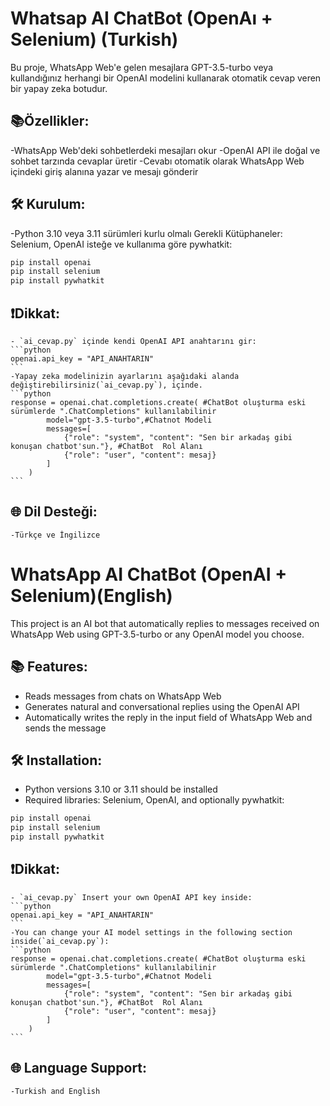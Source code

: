 # Whatsap AI ChatBot (OpenAı + Selenium) (Turkish)

Bu proje, WhatsApp Web'e gelen mesajlara GPT-3.5-turbo veya kullandığınız herhangi bir OpenAI modelini kullanarak otomatik cevap veren bir yapay zeka botudur.

## 📚Özellikler:
-WhatsApp Web'deki sohbetlerdeki mesajları okur
-OpenAI API ile doğal ve sohbet tarzında cevaplar üretir
-Cevabı otomatik olarak WhatsApp Web içindeki giriş alanına yazar ve mesajı gönderir

## 🛠️ Kurulum:
 -Python 3.10 veya 3.11 sürümleri kurlu olmalı
  Gerekli Kütüphaneler: Selenium, OpenAI isteğe ve kullanıma göre pywhatkit:
  ```bash
  pip install openai
  pip install selenium
  pip install pywhatkit 
```

## ❗Dikkat:
    - `ai_cevap.py` içinde kendi OpenAI API anahtarını gir:
    ```python
    openai.api_key = "API_ANAHTARIN"
    ```
    -Yapay zeka modelinizin ayarlarını aşağıdaki alanda değiştirebilirsiniz(`ai_cevap.py`), içinde.
    ```python
    response = openai.chat.completions.create( #ChatBot oluşturma eski sürümlerde ".ChatCompletions" kullanılabilinir
            model="gpt-3.5-turbo",#Chatnot Modeli
            messages=[
                {"role": "system", "content": "Sen bir arkadaş gibi konuşan chatbot'sun."}, #ChatBot  Rol Alanı
                {"role": "user", "content": mesaj}
            ]
        )
    ```
## 🌐 Dil Desteği:
    -Türkçe ve İngilizce


# WhatsApp AI ChatBot (OpenAI + Selenium)(English)

This project is an AI bot that automatically replies to messages received on WhatsApp Web using GPT-3.5-turbo or any OpenAI model you choose.

## 📚 Features:
- Reads messages from chats on WhatsApp Web  
- Generates natural and conversational replies using the OpenAI API  
- Automatically writes the reply in the input field of WhatsApp Web and sends the message

## 🛠️ Installation:
- Python versions 3.10 or 3.11 should be installed  
- Required libraries: Selenium, OpenAI, and optionally pywhatkit:  
```bash
pip install openai
pip install selenium
pip install pywhatkit
```

## ❗Dikkat:
    - `ai_cevap.py` Insert your own OpenAI API key inside:
    ```python
    openai.api_key = "API_ANAHTARIN"
    ```
    -You can change your AI model settings in the following section inside(`ai_cevap.py`):
    ```python
    response = openai.chat.completions.create( #ChatBot oluşturma eski sürümlerde ".ChatCompletions" kullanılabilinir
            model="gpt-3.5-turbo",#Chatnot Modeli
            messages=[
                {"role": "system", "content": "Sen bir arkadaş gibi konuşan chatbot'sun."}, #ChatBot  Rol Alanı
                {"role": "user", "content": mesaj}
            ]
        )
    ```
## 🌐 Language Support:
    -Turkish and English